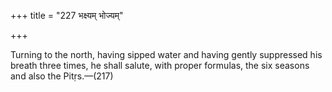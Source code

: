 +++
title = "227 भक्ष्यम् भोज्यम्"

+++

Turning to the north, having sipped water and having gently suppressed his breath three times, he shall salute, with proper formulas, the six seasons and also the Pitṛs.—(217)